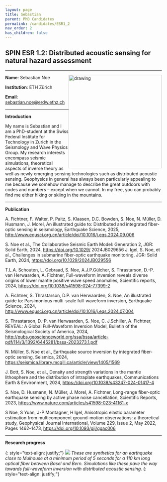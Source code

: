 ```yaml
---
layout: page
title: Sebastian
parent: PhD Candidates
permalink: /candidates/ESR1_2
nav_order: 2
has_children: false
---
```


## SPIN ESR 1.2: Distributed acoustic sensing for natural hazard assessment
----

__Name__: Sebastian Noe           <img src="/candidates/files/esr1_2_1.png" alt="drawing" width="300" style="float:right"/>

__Institution__: ETH Zürich

__Email__: sebastian.noe@erdw.ethz.ch

---
__Introduction__

My name is Sebastian and I am a PhD-student at the Swiss Federal Institute for Technology in Zurich in the Seismology and Wave Physics Group. My research interests encompass seismic simulations, theoretical aspects of inverse theory as well as newly emerging sensing technologies such as distributed acoustic sensing. Geophysics in general has always been particularly appealing to me because we somehow manage to describe the great outdoors with codes and numbers – except when we cannot. In my free, you can probably find me either hiking or skiing in the mountains.

---
__Publication__

A. Fichtner, F. Walter, P. Paitz, S. Klaasen, D.C. Bowden, S. Noe, N. Müller, D. Husmann, J. Morel, An illustrated guide to: Distributed and integrated fiber-optic sensing in seismology, Earthquake Science, 2025, http://www.equsci.org.cn/article/doi/10.1016/j.eqs.2024.09.006

S. Noe et al., The Collaborative Seismic Earth Model: Generation 2, JGR: Solid Earth, 2024, https://doi.org/10.1029/
2024JB029656
J. Igel, S. Noe, et al., Challenges in submarine fiber-optic earthquake monitoring, JGR: Solid Earth, 2024, https://doi.org/10.1029/2024JB029556

T.L.A. Schouten, L. Gebraad, S. Noe, A.J.P.Gülcher, S. Thrastarson, D.-P. van Herwaarden, A. Fichtner, Full-waveform inversion reveals diverse origins of lower mantle positive wave speed anomalies, Scientific reports, 2024, https://doi.org/10.1038/s41598-024-77399-2

A. Fichtner, S. Thrastarson, D.P. van Herwaarden, S. Noe, An illustrated guide to: Parsimonious multi-scale full-waveform inversion, Earthquake Science, 2024, http://www.equsci.org.cn/article/doi/10.1016/j.eqs.2024.07.004

S. Thrastarson, D.-P. van Herwaarden, S. Noe, C. J.Schiller, A. Fichtner, REVEAL: A Global Full-Waveform Inversion Model, Bulletin of the Seismological Society of America, 2024, http://pubs.geoscienceworld.org/ssa/bssa/article-pdf/114/3/1392/6445281/bssa-2023273.1.pdf 

N. Müller, S. Noe et al., Earthquake source inversion by integrated fiber-optic sensing, Seismica, 2024, https://seismica.library.mcgill.ca/article/view/1405/1569

J. Bott, S. Noe, et al., Density and strength variations in the mantle lithosphere and the distribution of intraplate earthquakes, Communications Earth & Environment, 2024, https://doi.org/10.1038/s43247-024-01417-4

S. Noe, D. Husmann, N. Müller, J. Morel, A. Fichtner, Long-range fiber-optic earthquake sensing by active phase noise cancellation, Scientific Reports, 2023, https://www.nature.com/articles/s41598-023-41161-x

S Noe, S Yuan, J-P Montagner, H Igel, Anisotropic elastic parameter estimation from multicomponent ground-motion observations: a theoretical study, Geophysical Journal International, Volume 229, Issue 2, May 2022, Pages 1462–1473, https://doi.org/10.1093/gji/ggac006

---
__Research progress__

{: style="text-align: justify;"}
![](/candidates/files/esr1_2_2.png)
<span>*These are synthetics for an earthquake close to Mulhouse at a minimum period of 5 seconds for a 110 km long optical fiber between Basel and Bern. Simulations like these pave the way towards full-waveform inversion with distributed acoustic sensing.*</span>
{: style="text-align: justify;"}
